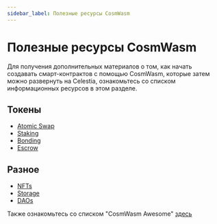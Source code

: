 ```yaml
---
sidebar_label: Полезные ресурсы CosmWasm
---
```


# Полезные ресурсы CosmWasm

Для получения дополнительных материалов о том, как начать создавать смарт-контрактов с помощью CosmWasm, которые затем можно развернуть на Celestia, ознакомьтесь со списком информационных ресурсов в этом разделе.

## Токены

- [Atomic Swap ](https://docs.rs/cw20-atomic-swap/latest/cw20_atomic_swap/)
- [Staking](https://docs.rs/cw20-staking/latest/cw20_staking/)
- [Bonding](https://docs.rs/cw20-bonding/latest/cw20_bonding/)
- [Escrow](https://docs.rs/cw20-escrow/latest/cw20_escrow/)

## Разное

- [NFTs](https://github.com/CosmWasm/cw-nfts/tree/main/contracts)
- [Storage](https://crates.io/crates/cosmwasm-storage)
- [DAOs](https://github.com/DA0-DA0/dao-contracts/tree/main/contracts)

Также ознакомьтесь со списком "CosmWasm Awesome" [здесь](https://github.com/InterWasm/cw-awesome/)
